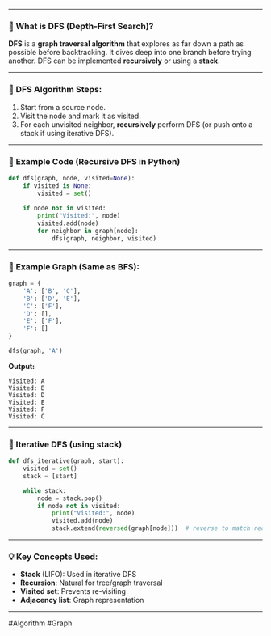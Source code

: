 
---

### 🔹 What is **DFS** (Depth-First Search)?

**DFS** is a **graph traversal algorithm** that explores as far down a path as possible before backtracking. It dives deep into one branch before trying another. DFS can be implemented **recursively** or using a **stack**.

---

### 🔸 DFS Algorithm Steps:

1. Start from a source node.
2. Visit the node and mark it as visited.
3. For each unvisited neighbor, **recursively** perform DFS (or push onto a stack if using iterative DFS).

---

### 🔹 Example Code (Recursive DFS in Python)

```python
def dfs(graph, node, visited=None):
    if visited is None:
        visited = set()
    
    if node not in visited:
        print("Visited:", node)
        visited.add(node)
        for neighbor in graph[node]:
            dfs(graph, neighbor, visited)
```

---

### 🔹 Example Graph (Same as BFS):

```python
graph = {
    'A': ['B', 'C'],
    'B': ['D', 'E'],
    'C': ['F'],
    'D': [],
    'E': ['F'],
    'F': []
}

dfs(graph, 'A')
```

**Output:**

```
Visited: A
Visited: B
Visited: D
Visited: E
Visited: F
Visited: C
```

---

### 🔸 Iterative DFS (using stack)

```python
def dfs_iterative(graph, start):
    visited = set()
    stack = [start]

    while stack:
        node = stack.pop()
        if node not in visited:
            print("Visited:", node)
            visited.add(node)
            stack.extend(reversed(graph[node]))  # reverse to match recursive order
```

---

### 💡 Key Concepts Used:

* **Stack** (LIFO): Used in iterative DFS
* **Recursion**: Natural for tree/graph traversal
* **Visited set**: Prevents re-visiting
* **Adjacency list**: Graph representation

---

#Algorithm #Graph 
